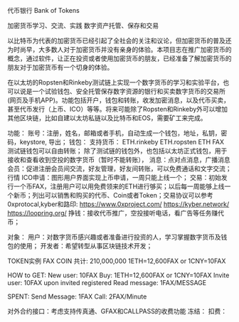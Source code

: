代币银行
Bank of Tokens

加密货币学习、交流、实践
数字资产托管、保存和交易

以比特币为代表的加密货币已经引起了全社会的关注和议论，但加密货币的普及还为时尚早，大多数人对于加密货币并没有亲身的体验。本项目志在推广加密货币的概念，通过软件，让正在投资或者使用加密货币的朋友，已经准备了解加密货币的朋友对于加密货币有一个切身的体验。

在以太坊的Ropsten和Rinkeby测试链上实现一个数字货币的学习和实验平台，也可以说是一个试验钱包、安全托管保存数字资源的银行和买卖数字货币的交易所(网页及手机APP)。功能包括开户，钱包和转账，收发加密消息，以及代币买卖，甚至代币发行（上币、ICO）等等。将来可能除了Ropsten和Rinkeby外可以增加其他区块链，比如自建以太坊私链以及比特币和EOS，需要矿工来完成。

功能：
账号：注册，姓名，邮箱或者手机，自动生成一个钱包，地址，私钥，密码，keystore, 导出；
钱包：
支持货币：
ETH.rinkeby
ETH.ropsten
ETH
FAX
测试链钱包可以自由转账；
除了测试链的钱包外，也包括以太坊正式钱包，用于接收和查看收到空投的数字货币（暂时不能转账），
消息：点对点消息，广播消息
会员：促进注册会员间交流，好友管理，好友间转账，可以免费通话和文字交流；
行情
ICO申请：图形用户界面实现上币申请，一周只能上线一个；
交易：初始发行一个币FAX，注册用户可以用免费领来的ETH进行够买；以后每一周能够上线一个新币；列出可以销售和购买的代币、Coin或者Token；交易协议可以参考0xprotocal,kyber和路印:
https://www.0xproject.com/
https://kyber.network/
https://loopring.org/
挣钱：接收代币推广，空投接听电话，看广告等任务赚代币；

对象：
用户：对数字货币感兴趣或者准备进行投资的人，学习掌握数字货币及钱包的使用；
开发者：希望转型从事区块链技术开发；

TOKEN实例
FAX COIN
共计: 210,000,000
1ETH=12,600FAX or 1CNY=10FAX

HOW to GET:
New user: 10FAX
Buy: 1ETH=12,600FAX or 1CNY=10FAX
Invite user: 10FAX upon invited registered 
Read message: 1FAX/MESSAGE

SPENT:
Send Message: 1FAX
Call: 2FAX/Minute

对外合约接口：考虑支持传真通、GFAX和CALLPASS的收费功能
冻结：
扣费：
